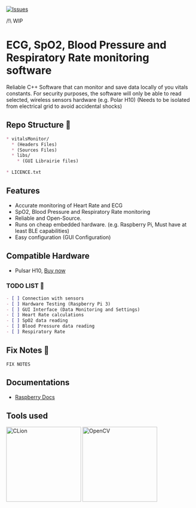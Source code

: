 [![Issues](https://img.shields.io/github/issues-raw/NewMaxT/vitalsMonitor?label=Issues&style=for-the-badge)]()

/!\ WIP

# ECG, SpO2, Blood Pressure and Respiratory Rate monitoring software

Reliable C++ Software that can monitor and save data locally of you vitals constants.
For security purposes, the software will only be able to read selected, wireless sensors hardware (e.g. Polar H10) (Needs to be isolated from electrical grid to avoid accidental shocks)

## Repo Structure :open_file_folder:

```markdown
* vitalsMonitor/
  * (Headers Files)
  * (Sources Files)
  * libs/
    * (GUI Librairie files)
 
* LICENCE.txt
```


## Features

- Accurate monitoring of Heart Rate and ECG
- SpO2, Blood Pressure and Respiratory Rate monitoring 
- Reliable and Open-Source.
- Runs on cheap embedded hardware. (e.g. Raspberry Pi, Must have at least BLE capabilities)
- Easy configuration (GUI Configuration)

## Compatible Hardware

- Pulsar H10, [Buy now](https://www.polar.com/ca-fr/sensors/h10)

### TODO LIST :pushpin:

```markdown
- [ ] Connection with sensors
- [ ] Hardware Testing (Raspberry Pi 3)
- [ ] GUI Interface (Data Monitoring and Settings)
- [ ] Heart Rate calculations
- [ ] SpO2 data reading
- [ ] Blood Pressure data reading
- [ ] Respiratory Rate
```

## Fix Notes :loudspeaker:

```
FIX NOTES
```

## Documentations

 - [Raspberry Docs](https://www.raspberrypi.com/documentation/)

## Tools used
<div width="100%">
 <a href="https://jetbrains.com"><img src="https://resources.jetbrains.com/storage/products/company/brand/logos/CLion.png" alt="CLion" height="200px"/></a>
 <a href="https://opencv.org/"><img src="https://github.com/opencv/opencv/wiki/logo/OpenCV_logo_black.png" alt="OpenCV" height="200px"/></a>
</div>
